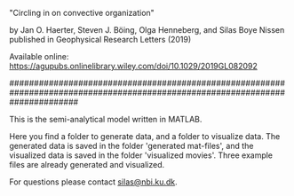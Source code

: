 "Circling in on convective organization"

by Jan O. Haerter, Steven J. Böing, Olga Henneberg, and Silas Boye Nissen
published in Geophysical Research Letters (2019)

Available online: https://agupubs.onlinelibrary.wiley.com/doi/10.1029/2019GL082092

##############################################################################################################################

This is the semi-analytical model written in MATLAB. 

Here you find a folder to generate data, and a folder to visualize data.
The generated data is saved in the folder 'generated mat-files',
and the visualized data is saved in the folder 'visualized movies'.
Three example files are already generated and visualized.

For questions please contact silas@nbi.ku.dk.
